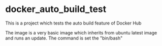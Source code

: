 # docker_auto_build_test

This is a project which tests the auto build feature of Docker Hub

The image is a very basic image which inherits from ubuntu latest image and runs an update. 
The command is set the "bin/bash"
